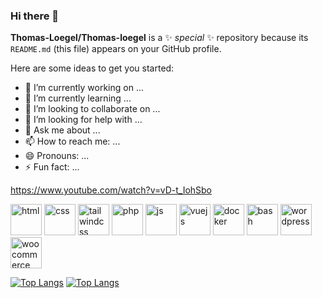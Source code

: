 ### Hi there 👋


**Thomas-Loegel/Thomas-loegel** is a ✨ _special_ ✨ repository because its `README.md` (this file) appears on your GitHub profile.

Here are some ideas to get you started:

- 🔭 I’m currently working on ...
- 🌱 I’m currently learning ...
- 👯 I’m looking to collaborate on ...
- 🤔 I’m looking for help with ...
- 💬 Ask me about ...
- 📫 How to reach me: ...
- 😄 Pronouns: ...
- ⚡ Fun fact: ...

https://www.youtube.com/watch?v=vD-t_IohSbo

<img alt="html" style="width:50px" src="https://cdn.jsdelivr.net/gh/devicons/devicon/icons/html5/html5-original.svg" />
<img alt="css" style="width:50px" src="https://cdn.jsdelivr.net/gh/devicons/devicon/icons/css3/css3-original.svg" />
<img alt="tailwindcss" style="width:50px" src="https://cdn.jsdelivr.net/gh/devicons/devicon/icons/tailwindcss/tailwindcss-plain.svg" />
<img alt="php" style="width:50px" src="https://cdn.jsdelivr.net/gh/devicons/devicon/icons/php/php-plain.svg" />
<img alt="js" style="width:50px" src="https://cdn.jsdelivr.net/gh/devicons/devicon/icons/javascript/javascript-original.svg" />
<img alt="vuejs" style="width:50px" src="https://cdn.jsdelivr.net/gh/devicons/devicon/icons/vuejs/vuejs-original.svg" />
<img alt="docker" style="width:50px" src="https://cdn.jsdelivr.net/gh/devicons/devicon/icons/docker/docker-original.svg" />
<img alt="bash" style="width:50px" src="https://cdn.jsdelivr.net/gh/devicons/devicon/icons/bash/bash-original.svg" />
<img alt="wordpress" style="width:50px" src="https://cdn.jsdelivr.net/gh/devicons/devicon/icons/wordpress/wordpress-plain.svg" />
<img alt="woocommerce" style="width:50px" src="https://cdn.jsdelivr.net/gh/devicons/devicon/icons/woocommerce/woocommerce-original.svg" />



[![Top Langs](https://github-readme-stats.vercel.app/api/top-langs/?username=thomas-loegel)](https://github.com/thomas-loegel/github-readme-stats&theme=radical)
[![Top Langs](https://github-readme-stats.vercel.app/api/top-langs/?username=thomas-loegel&layout=compact)](https://github.com/thomas-loegel/github-readme-stats&theme=radical)
